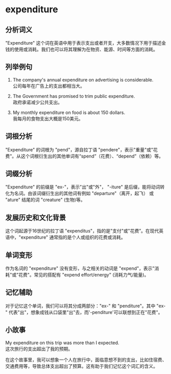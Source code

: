 # expenditure

## 分析词义

  

"Expenditure" 这个词在英语中用于表示支出或者开支，大多数情况下用于描述金钱的使用或消耗。我们也可以将其理解为在物资、能源、时间等方面的消耗。

  

## 列举例句

  

1.  The company's annual expenditure on advertising is considerable.  
    公司每年在广告上的支出都相当大。
    
      
    
2.  The Government has promised to trim public expenditure.  
    政府承诺减少公共支出。
    
      
    
3.  My monthly expenditure on food is about 150 dollars.  
    我每月的食物支出大概是150美元。
    
      
    

  

## 词根分析

  

"Expenditure" 的词根为 "pend"，源自拉丁语 "pendere"，表示"重量"或"花费"。从这个词根衍生出的其他单词有“spend”（花费）、“depend”（依赖）等。

  

## 词缀分析

  

"Expenditure" 的前缀是 "ex-"，表示"出"或"外"， "-iture" 是后缀，能将动词转化为名词。由该词缀衍生出的其他词有例如 "departure"（离开，起飞） 或 "ature" 结尾的词 "creature" (生物)等。

  

## 发展历史和文化背景

  

这个词起源于16世纪的拉丁语 "expenditus"，指的是"支付"或"花费”。在现代英语中，"expenditure" 通常指的是个人或组织的花费或消耗。

  

## 单词变形

  

作为名词的 "expenditure" 没有变形，与之相关的动词是 "expend"，表示"消耗"或"花费"。常见的搭配有 "expend effort/energy" (消耗力气/能量)。

  

## 记忆辅助

  

对于记忆这个单词，我们可以将其分成两部分："ex-" 和 "penditure"。其中 "ex-" 代表"出"，想象成钱从口袋里"出"去，而'-penditure'可以联想到正在"花费"。

  

## 小故事

  

My expenditure on this trip was more than I expected.  
这次旅行的支出超出了我的预期。

  

在这个故事里，我可以想象一个人在旅行中，面临意想不到的支出，比如住宿费、交通费用等，导致总体支出超出了预算。这有助于我们记忆这个词汇的含义。
